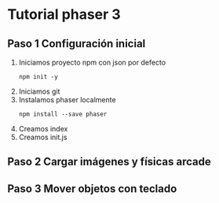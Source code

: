 # Tutorial phaser 3
## Paso 1 Configuración inicial
1. Iniciamos proyecto npm con json por defecto
   ````
   npm init -y
   ````
2. Iniciamos git
3. Instalamos phaser localmente
    ````
   npm install --save phaser
   ````
4. Creamos index 
5. Creamos init.js
## Paso 2 Cargar imágenes y físicas arcade

## Paso 3 Mover objetos con teclado
